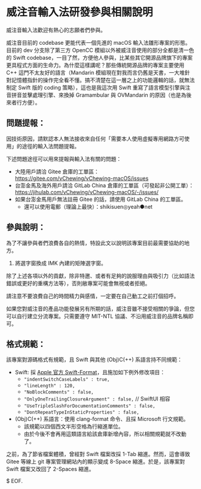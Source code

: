 # 威注音輸入法研發參與相關說明

威注音輸入法歡迎有熱心的志願者們參與。

威注音目前的 codebase 更能代表一個先進的 macOS 輸入法雛形專案的形態。目前的 dev 分支除了第三方 OpenCC 模組以外被威注音使用的部分全都是清一色的 Swift codebase，一目了然，方便他人參與，比某些其它開源品牌旗下的專案更具程式方面的生命力。為什麼這樣講呢？那些傳統開源品牌的專案主要使用 C++ 這門不太友好的語言（Mandarin 模組現在對我而言仍舊是天書，一大堆針對記憶體指針的操作完全看不懂。搞不清楚在這一層之上的功能邏輯的話，就無法制定 Swift 版的 coding 策略），這也是我這次用 Swift 重寫了語言模型引擎與注音拼音並擊處理引擎、來換掉 Gramambular 與 OVMandarin 的原因（也是為後來者行方便）。

## 問題提報：

因技術原因，請默認本人無法接收來自任何「需要本人使用虛擬專用網路方可使用」的途徑的輸入法問題提報。

下述問題途徑可以用來提報與輸入法有關的問題：

- 大陸用戶請洽 Gitee 倉庫的工單區：https://gitee.com/vChewing/vChewing-macOS/issues
- 台澎金馬及海外用戶請洽 GitLab China 倉庫的工單區（可發起非公開工單）：https://jihulab.com/vChewing/vChewing-macOS/-/issues/
- 如果台澎金馬用戶無法註冊 Gitee 的話，請使用 GitLab China 的工單區。
  - 還可以使用電郵（理論上最快）：shikisuen◎yeah●net

## 參與說明：

為了不讓參與者們浪費各自的熱情，特設此文以說明該專案目前最需要協助的地方。

1. 將選字窗換成 IMK 內建的矩陣選字窗。

除了上述各項以外的貢獻，除非特邀、或者有足夠的說服理由與吸引力（比如語法錯誤或更好的重構方法等），否則敝專案可能會無視或者拒絕。

請注意不要浪費自己的時間精力與感情，一定要在自己動工之前打個招呼。

如果您對威注音的產品功能發展另有所期的話，威注音雖不接受相關的爭論，但您可以自行建立分流專案。只需要遵守 MIT-NTL 協議、不沿用威注音的品牌名稱即可。

## 格式規範：

該專案對源碼格式有規範，且 Swift 與其他 (Obj)C(++) 系語言持不同規範：

- Swift: 採 [Apple 官方 Swift-Format](https://github.com/apple/swift-format)，且施加如下例外修改項目：
	- `"indentSwitchCaseLabels" : true,`
	- `"lineLength" : 120,`
	- `"NoBlockComments" : false,`
    - `"OnlyOneTrailingClosureArgument" : false,` // SwiftUI 相容
    - `"UseTripleSlashForDocumentationComments" : false,`
    - `"DontRepeatTypeInStaticProperties" : false,`
- (Obj)C(++) 系語言：使用 clang-format 命令、且採 Microsoft 行文規範。
	- 該規範以四個西文半形空格為行縮進單位。
	- 由於今後不會再用這類語言給該倉庫新增內容，所以相關規範就不改動了。

之前，為了節省檔案體積，曾經對 Swift 檔案改採 1-Tab 縮進。然而，這會導致 Gitee 等線上 git 專案管理網站內的顯示變成 8-Space 縮進。於是，該專案對 Swift 檔案又改回了 2-Spaces 縮進。

$ EOF.
